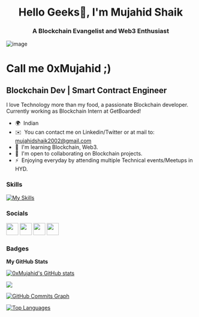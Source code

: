 <h1 align="center">Hello Geeks👋, I'm Mujahid Shaik</h1>
<h3 align="center">A Blockchain Evangelist and Web3 Enthusiast</h3>

![image](https://github.com/mujahid002/mujahid002/assets/109784578/28327979-fe3b-4680-9f29-40d14df50de7)


Call me 0xMujahid ;)
=============================================================================================================================

Blockchain Dev | Smart Contract Engineer
------------------------

I love Technology more than my food, a passionate Blockchain developer. Currently working as Blockchain Intern at GetBoarded!
* 🌍  Indian
* ✉️  You can contact me on Linkedin/Twitter or at mail to: mujahidshaik2002@gmail.com
* 🧠  I'm learning Blockchain, Web3.
* 🤝  I'm open to collaborating on Blockchain projects.
* ⚡  Enjoying everyday by attending multiple Technical events/Meetups in HYD.

### Skills

[![My Skills](https://skillicons.dev/icons?i=git,github,gitlab,linux,html,css,react,figma,js,ts,nodejs,express,materialui,nextjs,tailwind,postman,py,aws,azure,bash,docker,solidity,graphql)](https://skillicons.dev)


### Socials

<p align="left"> <a href="https://discord.com/users/mujahid002" target="_blank" rel="noreferrer"><img src="https://raw.githubusercontent.com/danielcranney/readme-generator/main/public/icons/socials/discord.svg" width="32" height="32" /></a> <a href="https://www.github.com/mujahid002" target="_blank" rel="noreferrer"><img src="https://raw.githubusercontent.com/danielcranney/readme-generator/main/public/icons/socials/github.svg" width="32" height="32" /></a> <a href="https://www.linkedin.com/in/mujahidshaik/" target="_blank" rel="noreferrer"><img src="https://raw.githubusercontent.com/danielcranney/readme-generator/main/public/icons/socials/linkedin.svg" width="32" height="32" /></a> <a href="https://www.twitter.com/muja002" target="_blank" rel="noreferrer"><img src="https://raw.githubusercontent.com/danielcranney/readme-generator/main/public/icons/socials/twitter.svg" width="32" height="32" /></a>

### Badges

<b>My GitHub Stats</b>

<a href="http://www.github.com/mujahid002"><img src="https://github-readme-stats.vercel.app/api?username=mujahid002&show_icons=true&hide=&count_private=true&title_color=6366f1&text_color=ffffff&icon_color=6366f1&bg_color=000000&hide_border=true&show_icons=true" alt="0xMujahid's GitHub stats" /></a>

<a href="http://www.github.com/mujahid002"><img src="https://github-readme-streak-stats.herokuapp.com/?user=mujahid002&stroke=ffffff&background=000000&ring=6366f1&fire=6366f1&currStreakNum=ffffff&currStreakLabel=6366f1&sideNums=ffffff&sideLabels=ffffff&dates=ffffff&hide_border=true" /></a>

<a href="http://www.github.com/mujahid002"><img src="https://github-readme-activity-graph.cyclic.app/graph?username=mujahid002&bg_color=000000&color=ffffff&line=6366f1&point=ffffff&area_color=000000&area=true&hide_border=true&custom_title=GitHub%20Commits%20Graph" alt="GitHub Commits Graph" /></a>

<a href="https://github.com/mujahid002" align="left"><img src="https://github-readme-stats.vercel.app/api/top-langs/?username=mujahid002&langs_count=10&title_color=6366f1&text_color=ffffff&icon_color=6366f1&bg_color=000000&hide_border=true&locale=en&custom_title=Top%20%Languages" alt="Top Languages" /></a>
